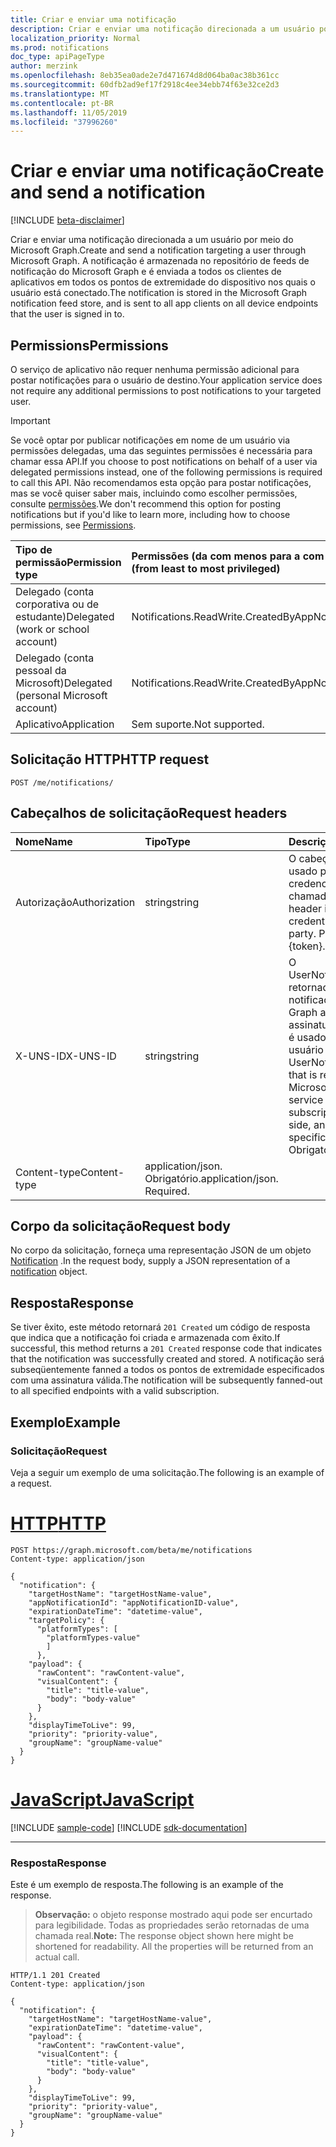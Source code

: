 ```yaml
---
title: Criar e enviar uma notificação
description: Criar e enviar uma notificação direcionada a um usuário por meio do Microsoft Graph.
localization_priority: Normal
ms.prod: notifications
doc_type: apiPageType
author: merzink
ms.openlocfilehash: 8eb35ea0ade2e7d471674d8d064ba0ac38b361cc
ms.sourcegitcommit: 60dfb2ad9ef17f2918c4ee34ebb74f63e32ce2d3
ms.translationtype: MT
ms.contentlocale: pt-BR
ms.lasthandoff: 11/05/2019
ms.locfileid: "37996260"
---
```

# <a name="create-and-send-a-notification"></a><span data-ttu-id="6bbf7-103">Criar e enviar uma notificação</span><span class="sxs-lookup"><span data-stu-id="6bbf7-103">Create and send a notification</span></span>
[!INCLUDE [beta-disclaimer](../../includes/beta-disclaimer.md)]

<span data-ttu-id="6bbf7-104">Criar e enviar uma notificação direcionada a um usuário por meio do Microsoft Graph.</span><span class="sxs-lookup"><span data-stu-id="6bbf7-104">Create and send a notification targeting a user through Microsoft Graph.</span></span> <span data-ttu-id="6bbf7-105">A notificação é armazenada no repositório de feeds de notificação do Microsoft Graph e é enviada a todos os clientes de aplicativos em todos os pontos de extremidade do dispositivo nos quais o usuário está conectado.</span><span class="sxs-lookup"><span data-stu-id="6bbf7-105">The notification is stored in the Microsoft Graph notification feed store, and is sent to all app clients on all device endpoints that the user is signed in to.</span></span>  

## <a name="permissions"></a><span data-ttu-id="6bbf7-106">Permissions</span><span class="sxs-lookup"><span data-stu-id="6bbf7-106">Permissions</span></span>
<span data-ttu-id="6bbf7-107">O serviço de aplicativo não requer nenhuma permissão adicional para postar notificações para o usuário de destino.</span><span class="sxs-lookup"><span data-stu-id="6bbf7-107">Your application service does not require any additional permissions to post notifications to your targeted user.</span></span>  

> [!IMPORTANT]
> <span data-ttu-id="6bbf7-108">Se você optar por publicar notificações em nome de um usuário via permissões delegadas, uma das seguintes permissões é necessária para chamar essa API.</span><span class="sxs-lookup"><span data-stu-id="6bbf7-108">If you choose to post notifications on behalf of a user via delegated permissions instead, one of the following permissions is required to call this API.</span></span> <span data-ttu-id="6bbf7-109">Não recomendamos esta opção para postar notificações, mas se você quiser saber mais, incluindo como escolher permissões, consulte [permissões](/graph/permissions-reference).</span><span class="sxs-lookup"><span data-stu-id="6bbf7-109">We don't recommend this option for posting notifications but if you'd like to learn more, including how to choose permissions, see [Permissions](/graph/permissions-reference).</span></span>

|<span data-ttu-id="6bbf7-110">Tipo de permissão</span><span class="sxs-lookup"><span data-stu-id="6bbf7-110">Permission type</span></span>      | <span data-ttu-id="6bbf7-111">Permissões (da com menos para a com mais privilégios)</span><span class="sxs-lookup"><span data-stu-id="6bbf7-111">Permissions (from least to most privileged)</span></span>              |
|:--------------------|:---------------------------------------------------------|
|<span data-ttu-id="6bbf7-112">Delegado (conta corporativa ou de estudante)</span><span class="sxs-lookup"><span data-stu-id="6bbf7-112">Delegated (work or school account)</span></span> | <span data-ttu-id="6bbf7-113">Notifications.ReadWrite.CreatedByApp</span><span class="sxs-lookup"><span data-stu-id="6bbf7-113">Notifications.ReadWrite.CreatedByApp</span></span>    |
|<span data-ttu-id="6bbf7-114">Delegado (conta pessoal da Microsoft)</span><span class="sxs-lookup"><span data-stu-id="6bbf7-114">Delegated (personal Microsoft account)</span></span> | <span data-ttu-id="6bbf7-115">Notifications.ReadWrite.CreatedByApp</span><span class="sxs-lookup"><span data-stu-id="6bbf7-115">Notifications.ReadWrite.CreatedByApp</span></span>    |
| <span data-ttu-id="6bbf7-116">Aplicativo</span><span class="sxs-lookup"><span data-stu-id="6bbf7-116">Application</span></span>                           | <span data-ttu-id="6bbf7-117">Sem suporte.</span><span class="sxs-lookup"><span data-stu-id="6bbf7-117">Not supported.</span></span> |


## <a name="http-request"></a><span data-ttu-id="6bbf7-118">Solicitação HTTP</span><span class="sxs-lookup"><span data-stu-id="6bbf7-118">HTTP request</span></span>

<!-- { "blockType": "ignored" } -->

```http
POST /me/notifications/
```
## <a name="request-headers"></a><span data-ttu-id="6bbf7-119">Cabeçalhos de solicitação</span><span class="sxs-lookup"><span data-stu-id="6bbf7-119">Request headers</span></span>
|<span data-ttu-id="6bbf7-120">Nome</span><span class="sxs-lookup"><span data-stu-id="6bbf7-120">Name</span></span> | <span data-ttu-id="6bbf7-121">Tipo</span><span class="sxs-lookup"><span data-stu-id="6bbf7-121">Type</span></span> | <span data-ttu-id="6bbf7-122">Descrição</span><span class="sxs-lookup"><span data-stu-id="6bbf7-122">Description</span></span>|
|:----|:-----|:-----------|
|<span data-ttu-id="6bbf7-123">Autorização</span><span class="sxs-lookup"><span data-stu-id="6bbf7-123">Authorization</span></span> | <span data-ttu-id="6bbf7-124">string</span><span class="sxs-lookup"><span data-stu-id="6bbf7-124">string</span></span> |<span data-ttu-id="6bbf7-125">O cabeçalho de autorização é usado para passar as credenciais da parte de chamada.</span><span class="sxs-lookup"><span data-stu-id="6bbf7-125">The authorization header is used to pass the credentials of the calling party.</span></span> <span data-ttu-id="6bbf7-126">Portador {token}.</span><span class="sxs-lookup"><span data-stu-id="6bbf7-126">Bearer {token}.</span></span> <span data-ttu-id="6bbf7-127">Obrigatório.</span><span class="sxs-lookup"><span data-stu-id="6bbf7-127">Required.</span></span> |
|<span data-ttu-id="6bbf7-128">X-UNS-ID</span><span class="sxs-lookup"><span data-stu-id="6bbf7-128">X-UNS-ID</span></span> | <span data-ttu-id="6bbf7-129">string</span><span class="sxs-lookup"><span data-stu-id="6bbf7-129">string</span></span> |<span data-ttu-id="6bbf7-130">O UserNotificationSubscriptionId retornado pelo serviço de notificação do Microsoft Graph após a criação de uma assinatura no lado do cliente e é usado para direcionar o usuário específico.</span><span class="sxs-lookup"><span data-stu-id="6bbf7-130">The UserNotificationSubscriptionId that is returned by the Microsoft Graph notification service after creating a subscription on the client-side, and is used to target the specific user.</span></span> <span data-ttu-id="6bbf7-131">Obrigatório.</span><span class="sxs-lookup"><span data-stu-id="6bbf7-131">Required.</span></span> |
|<span data-ttu-id="6bbf7-132">Content-type</span><span class="sxs-lookup"><span data-stu-id="6bbf7-132">Content-type</span></span>| <span data-ttu-id="6bbf7-p105">application/json. Obrigatório.</span><span class="sxs-lookup"><span data-stu-id="6bbf7-p105">application/json. Required.</span></span>|

## <a name="request-body"></a><span data-ttu-id="6bbf7-135">Corpo da solicitação</span><span class="sxs-lookup"><span data-stu-id="6bbf7-135">Request body</span></span>
<span data-ttu-id="6bbf7-136">No corpo da solicitação, forneça uma representação JSON de um objeto [Notification](../resources/projectrome-notification.md) .</span><span class="sxs-lookup"><span data-stu-id="6bbf7-136">In the request body, supply a JSON representation of a [notification](../resources/projectrome-notification.md) object.</span></span>

## <a name="response"></a><span data-ttu-id="6bbf7-137">Resposta</span><span class="sxs-lookup"><span data-stu-id="6bbf7-137">Response</span></span>
<span data-ttu-id="6bbf7-138">Se tiver êxito, este método retornará `201 Created` um código de resposta que indica que a notificação foi criada e armazenada com êxito.</span><span class="sxs-lookup"><span data-stu-id="6bbf7-138">If successful, this method returns a `201 Created` response code that indicates that the notification was successfully created and stored.</span></span> <span data-ttu-id="6bbf7-139">A notificação será subseqüentemente fanned a todos os pontos de extremidade especificados com uma assinatura válida.</span><span class="sxs-lookup"><span data-stu-id="6bbf7-139">The notification will be subsequently fanned-out to all specified endpoints with a valid subscription.</span></span> 

## <a name="example"></a><span data-ttu-id="6bbf7-140">Exemplo</span><span class="sxs-lookup"><span data-stu-id="6bbf7-140">Example</span></span>
### <a name="request"></a><span data-ttu-id="6bbf7-141">Solicitação</span><span class="sxs-lookup"><span data-stu-id="6bbf7-141">Request</span></span>
<span data-ttu-id="6bbf7-142">Veja a seguir um exemplo de uma solicitação.</span><span class="sxs-lookup"><span data-stu-id="6bbf7-142">The following is an example of a request.</span></span>


# <a name="httptabhttp"></a>[<span data-ttu-id="6bbf7-143">HTTP</span><span class="sxs-lookup"><span data-stu-id="6bbf7-143">HTTP</span></span>](#tab/http)
<!-- {
  "blockType": "request",
  "name": "create_notification_from_user"
}-->

```http
POST https://graph.microsoft.com/beta/me/notifications
Content-type: application/json

{
  "notification": {
    "targetHostName": "targetHostName-value",
    "appNotificationId": "appNotificationID-value",
    "expirationDateTime": "datetime-value",
    "targetPolicy": {
      "platformTypes": [
        "platformTypes-value"
        ]
      }, 
    "payload": {
      "rawContent": "rawContent-value",
      "visualContent": {
        "title": "title-value",
        "body": "body-value"
      }
    },
    "displayTimeToLive": 99,
    "priority": "priority-value",
    "groupName": "groupName-value"
  }
}
```
# <a name="javascripttabjavascript"></a>[<span data-ttu-id="6bbf7-144">JavaScript</span><span class="sxs-lookup"><span data-stu-id="6bbf7-144">JavaScript</span></span>](#tab/javascript)
[!INCLUDE [sample-code](../includes/snippets/javascript/create-notification-from-user-javascript-snippets.md)]
[!INCLUDE [sdk-documentation](../includes/snippets/snippets-sdk-documentation-link.md)]

---


### <a name="response"></a><span data-ttu-id="6bbf7-145">Resposta</span><span class="sxs-lookup"><span data-stu-id="6bbf7-145">Response</span></span>
<span data-ttu-id="6bbf7-146">Este é um exemplo de resposta.</span><span class="sxs-lookup"><span data-stu-id="6bbf7-146">The following is an example of the response.</span></span>

> <span data-ttu-id="6bbf7-p107">**Observação:** o objeto response mostrado aqui pode ser encurtado para legibilidade. Todas as propriedades serão retornadas de uma chamada real.</span><span class="sxs-lookup"><span data-stu-id="6bbf7-p107">**Note:** The response object shown here might be shortened for readability. All the properties will be returned from an actual call.</span></span>

<!-- {
  "blockType": "response",
  "truncated": true,
  "@odata.type": "microsoft.graph.notification"
} -->

```http
HTTP/1.1 201 Created
Content-type: application/json

{
  "notification": {
    "targetHostName": "targetHostName-value",
    "expirationDateTime": "datetime-value",
    "payload": {
      "rawContent": "rawContent-value",
      "visualContent": {
        "title": "title-value",
        "body": "body-value"
      }
    },
    "displayTimeToLive": 99,
    "priority": "priority-value",
    "groupName": "groupName-value"
  }
}
```

